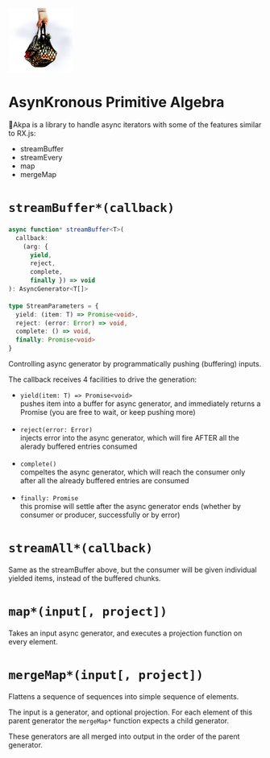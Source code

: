![md(()=>{/*](akpa-icon-128.png)

# AsynKronous Primitive Algebra

&#128092;Akpa is a library to handle async iterators with some of the features similar to RX.js:
  * streamBuffer
  * streamEvery
  * map
  * mergeMap

# `streamBuffer*(callback)`

```ts
async function* streamBuffer<T>(
  callback:
    (arg: {
      yield,
      reject,
      complete,
      finally }) => void
): AsyncGenerator<T[]>

type StreamParameters = {
  yield: (item: T) => Promise<void>,
  reject: (error: Error) => void,
  complete: () => void,
  finally: Promise<void>
}
```

Controlling async generator by programmatically pushing (buffering) inputs.

The callback receives 4 facilities to drive the generation:

* `yield(item: T) => Promise<void>` <br>
  pushes item into a buffer for async generator, and immediately returns a Promise
  (you are free to wait, or keep pushing more) <br>&nbsp;
* `reject(error: Error)` <br>
  injects error into the async generator, which will fire AFTER
  all the alerady buffered entries consumed <br>&nbsp;
* `complete()` <br>
  compeltes the async generator, which will reach the consumer
  only after all the already buffered entries are consumed <br>&nbsp;
* `finally: Promise` <br>
  this promise will settle after the async generator ends
  (whether by consumer or producer, successfully or by error)


# `streamAll*(callback)`

Same as the streamBuffer above, but the consumer will be given individual yielded items,
instead of the buffered chunks.

# `map*(input[, project])`

Takes an input async generator, and executes a projection function on every element.

# `mergeMap*(input[, project])`

Flattens a sequence of sequences into simple sequence of elements.

The input is a generator, and optional projection. For each element of this parent generator
the `mergeMap*` function expects a child generator.

These generators are all merged into output in the order of the parent generator.

<!-- */})]// -->